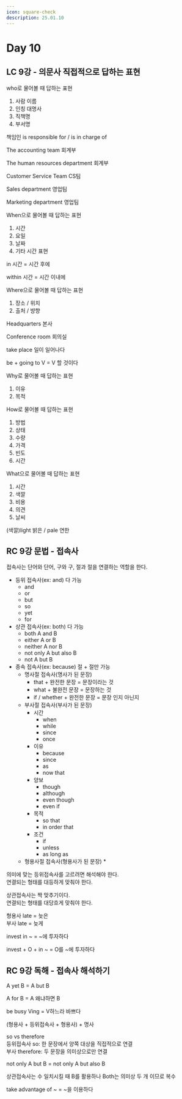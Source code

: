 ```yaml
---
icon: square-check
description: 25.01.10
---
```


# Day 10

## LC 9강 - 의문사 직접적으로 답하는 표현

who로 물어볼 때 답하는 표현

1. 사람 이름
2. 인칭 대명사
3. 직책명
4. 부서명

책임인 is responsible for / is in charge of

The accounting team 회계부

The human resources department 회계부

Customer Service Team CS팀

Sales department 영업팀

Marketing department 영업팀

When으로 물어볼 때 답하는 표현

1. 시간
2. 요일
3. 날짜
4. 기타 시간 표현

in 시간 = 시간 후에

within 시간 = 시간 이내에

Where으로 물어볼 때 답하는 표현

1. 장소 / 위치
2. 출처 / 뱡향

Headquarters 본사

Conference room 회의실

take place 일이 일어나다

be + going to V = V 할 것이다

Why로 물어볼 때 답하는 표현

1. 이유
2. 목적

How로 물어볼 때 답하는 표현

1. 방법
2. 상태
3. 수량
4. 가격
5. 빈도
6. 시간

What으로 물어볼 때 답하는 표현

1. 시간
2. 색깔
3. 비용
4. 의견
5. 날씨

(색깔)light 밝은 / pale 연한

## RC 9강 문법 - 접속사

접속사는 단어와 단어, 구와 구, 절과 절을 연결하는 역할을 한다.

* 등위 접속사(ex: and) 다 가능
  * and
  * or
  * but
  * so
  * yet
  * for
* 상관 접속사(ex: both) 다 가능
  * both A and B
  * either A or B
  * neither A nor B
  * not only A but also B
  * not A but B
* 종속 접속사(ex: because) 절 + 절만 가능
  * 명사절 접속사(명사가 된 문장)
    * that + 완전한 문장 = 문장이라는 것
    * what + 불완전 문장 = 문장하는 것
    * if / whether + 완전한 문장 = 문장 인지 아닌지
  * 부사절 접속사(부사가 된 문장)
    * 시간
      * when
      * while
      * since
      * once
    * 이유
      * because
      * since
      * as
      * now that
    * 양보
      * though
      * although
      * even though
      * even if
    * 목적
      * so that
      * in order that
    * 조건
      * if
      * unless
      * as long as
  * 형용사절 접속사(형용사가 된 문장)
    *

의미에 맞는 등위접속사를 고르려면 해석해야 한다.\
연결되는 형태를 대등하게 맞춰야 한다.

상관접속사는 짝 맞추기이다.\
연결되는 형태를 대당흐게 맞춰야 한다.

형용사 late = 늦은\
부사 late = 늦게

invest in \~ = \~에 투자하다



invest + O + in \~ = O를 \~에 투자하다

## RC 9강 독해 - 접속사 해석하기

A yet B = A but B

A for B = A 왜냐하면 B

be busy Ving = V하느라 바쁘다

(형용사 + 등위접속사 + 형용사) + 명사

so vs therefore\
등위접속사 so: 한 문장에서 양쪽 대상을 직접적으로 연결\
부사 therefore: 두 문장을 의미상으로만 연결

not only A but B = not only A but also B

상관접속사는 수 일치시킬 때 B를 활용하나 Both는 의미상 두 개 이므로 복수

take advantage of \~ = \~을 이용하다


